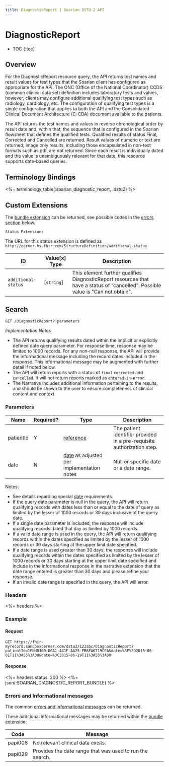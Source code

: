 ```yaml
---
title: DiagnosticReport | Soarian DSTU 2 API
---
```

 
# DiagnosticReport

* TOC
{:toc}

## Overview

For the DiagnosticReport resource query, the API returns test names and result values for test types that the Soarian client has configured as appropriate for the API.  The ONC (Office of the National Coordinator) CCDS (common clinical data set) definition includes laboratory tests and values, however, clients may configure additional qualifying test types such as radiology, cardiology, etc.  The configuration of qualifying test types is a single configuration that applies to both the API and the Consolidated Clinical Document Architecture (C-CDA) document available to the patients. 

The API returns the test names and values in reverse chronological order by result date and, within that, the sequence that is configured in the Soarian flowsheet that defines the qualified tests.  Qualified results of status Final, Corrected and Cancelled are returned.  Result values of numeric or text are returned; image only results, including those encapsulated in non-text formats such as pdf, are not returned.  Since each result is individually dated and the value is unambiguously relevant for that date, this resource supports date-based queries.

## Terminology Bindings      

<%= terminology_table(:soarian_diagnostic_report, :dstu2) %>

## Custom Extensions
The [bundle extension] can be returned, see possible codes in the [errors section] below.

	Status Extension: 

The URL for this status extension is defined as `http://cerner.hs.fhir.com/StructureDefinition/additional-status`

 ID                         | Value\[x] Type | Description
----------------------------|----------------|---------------------------------------------------------------------------------------------------------------------------------------------
`additional-status`         | [`string`]     | This element further qualifies DiagnosticReport resources that have a status of “cancelled”. Possible value is "Can not obtain".

## Search

    GET /DiagnosticReport?:parameters
    
_Implementation Notes_

* The API returns qualifying results dated within the implicit or explicitly defined date query parameter.  For response time, response may be limited to 1000 records.  For any non-null response, the API will provide the informational message including the record dates included in the response.  This informational message may be augmented with further detail if noted below.    
* The API will return reports with a status of `final` `corrected` and `cancelled`. It will not return reports marked as `entered-in-error`. 
* The Narrative includes additional information pertaining to the results, and should be shown to the user to ensure completeness of clinical content and context.

### Parameters

|Name |Required? | Type | Description
| --- | --- | --- | --- |
| patientId | Y | [reference](http://hl7.org/fhir/DSTU2/search.html#reference) | The patient identifier provided in a pre-requisite authorization step. |
| date | N | [date](http://hl7.org/fhir/DSTU2/search.html#date) as adjusted per implementation notes | Null or specific date or a date range. |

Notes:

* See details regarding special [date](../../#special-information-regarding-date-parameters) requirements.
* If the query date parameter is null in the query, the API will return qualifying records with dates less than or equal to the date of query as limited by the lesser of 1000 records or 30 days inclusive of the query date.  
* If a single date parameter is included, the response will include qualifying records dated that day as limited by 1000 records.  
* If a valid date range is used in the query, the API will return qualifying records within the dates specified as limited by the lesser of 1000 records or 30 days starting at the upper limit date specified.
* If a date range is used greater than 30 days, the response will include qualifying records within the dates specified as limited by the lesser of 1000 records or 30 days starting at the upper limit date specified and include in the informational response in the narrative extension that the date range entered is greater than 30 days and please refine your response.
* If an invalid date range is specified in the query, the API will error.

### Headers 

<%= headers %>

### Example   

#### Request   

    GET https://fhir-myrecord.sandboxcerner.com/dstu2/123abc/DiagnosticReport?patientId=1FNHDJ60-D6A1-441F-AA25-FB6FA6719CEA&date=%3E%3D2015-06-01T11%3A55%3A00&date=%3C2015-06-29T11%3A55%3A00
    
#### Response

<%= headers status: 200 %>
<%= json(:SOARIAN_DIAGNOSTIC_REPORT_BUNDLE) %>

### Errors and Informational messages

The common [errors and informational messages](../../common-errors) can be returned.

These additional informational messages may be returned within the [bundle extension]:

| Code | Message |
| --- | --- |
| papi008 | No relevant clinical data exists.|
| papi029 | Provides the date range that was used to run the search.|   

[bundle extension]: ../../#bundle-message-extension
[errors section]: #errors-and-informational-messages
